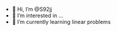 - 👋 Hi, I’m @S92jj
- 👀 I’m interested in ...
- 🌱 I’m currently learning linear problems 


<!---
S92jj/S92jj is a ✨ special ✨ repository because its `README.md` (this file) appears on your GitHub profile.
You can click the Preview link to take a look at your changes.
--->

